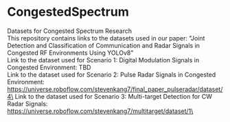 # CongestedSpectrum
Datasets for Congested Spectrum Research\
This repository contains links to the datasets used in our paper: "Joint Detection and Classification of Communication and Radar Signals in Congested RF Environments Using YOLOv8"\
Link to the dataset used for Scenario 1: Digital Modulation Signals in Congested Environment: TBD\
Link to the dataset used for Scenario 2: Pulse Radar Signals in Congested Environment: https://universe.roboflow.com/stevenkang7/final_paper_pulseradar/dataset/4\
Link to the dataset used for Scenario 3: Multi-target Detection for CW Radar Signals: https://universe.roboflow.com/stevenkang7/multitarget/dataset/1\
